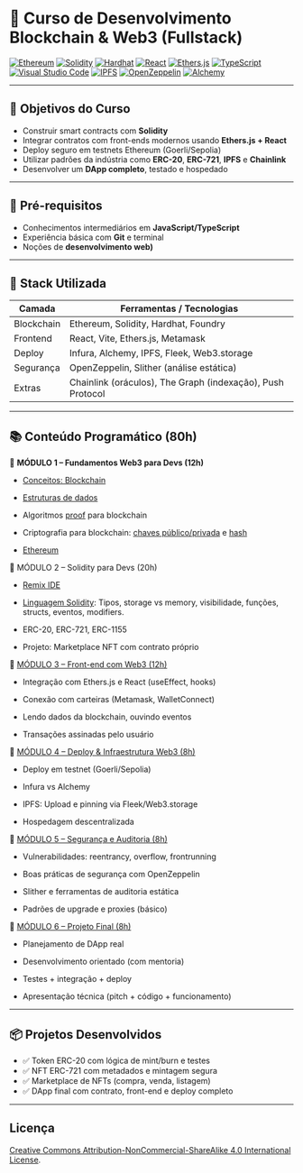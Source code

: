 # 🔗 Curso de Desenvolvimento Blockchain & Web3 (Fullstack)

[![Ethereum](https://img.shields.io/badge/Ethereum-3C3C3D?style=plastic&logo=ethereum&logoColor=white)](https://ethereum.org) [![Solidity](https://img.shields.io/badge/Solidity-363636?style=plastic&logo=solidity&logoColor=white)](https://soliditylang.org) [![Hardhat](https://img.shields.io/badge/Hardhat-f5de19?style=plastic&logo=nodedotjs&logoColor=black)](https://hardhat.org) [![React](https://img.shields.io/badge/React-20232A?style=plastic&logo=react&logoColor=61DAFB)](https://reactjs.org) [![Ethers.js](https://img.shields.io/badge/Ethers.js-purple?style=plastic)](https://docs.ethers.org) [![TypeScript](https://img.shields.io/badge/TypeScript-3178C6?style=plastic&logo=typescript&logoColor=white)](https://www.typescriptlang.org)
[![Visual Studio Code](https://img.shields.io/badge/VS%20Code-007ACC?style=plastic&logo=visual-studio-code&logoColor=white)](https://code.visualstudio.com) [![IPFS](https://img.shields.io/badge/IPFS-65C2CB?style=plastic&logo=ipfs&logoColor=white)](https://ipfs.tech) [![OpenZeppelin](https://img.shields.io/badge/OpenZeppelin-4E5EE4?style=plastic&logo=openzeppelin&logoColor=white)](https://docs.openzeppelin.com) [![Alchemy](https://img.shields.io/badge/Alchemy-000000?style=plastic&logo=alchemy&logoColor=blue)](https://www.alchemy.com)


---

## 📌 Objetivos do Curso

- Construir smart contracts com **Solidity**
- Integrar contratos com front-ends modernos usando **Ethers.js + React**
- Deploy seguro em testnets Ethereum (Goerli/Sepolia)
- Utilizar padrões da indústria como **ERC-20**, **ERC-721**, **IPFS** e **Chainlink**
- Desenvolver um **DApp completo**, testado e hospedado

---

## 🧠 Pré-requisitos

- Conhecimentos intermediários em **JavaScript/TypeScript**
- Experiência básica com **Git** e terminal
- Noções de **desenvolvimento web)**

---

## 🧰 Stack Utilizada

| Camada       | Ferramentas / Tecnologias                                            |
|--------------|----------------------------------------------------------------------|
| Blockchain   | Ethereum, Solidity, Hardhat, Foundry                                 |
| Frontend     | React, Vite, Ethers.js, Metamask                                     |
| Deploy       | Infura, Alchemy, IPFS, Fleek, Web3.storage                           |
| Segurança    | OpenZeppelin, Slither (análise estática)                             |
| Extras       | Chainlink (oráculos), The Graph (indexação), Push Protocol           |

---

## 📚 Conteúdo Programático (80h)

🔹 **MÓDULO 1 – Fundamentos Web3 para Devs (12h)**

- [Conceitos: Blockchain](/fundamentos/README.md)

- [Estruturas de dados](/fundamentos/estruturadados/README.md)

- Algoritmos [proof](/fundamentos/proof/README.md) para blockchain

- Criptografia para blockchain: [chaves público/privada](/fundamentos/chaves/README.md) e [hash](/fundamentos/hash/README.md)

- [Ethereum](/fundamentos/Ethereum/README.md)

🔹 MÓDULO 2 – Solidity para Devs (20h)

- [Remix IDE](/solidity/remixide/README.md)

- [Linguagem Solidity](/solidity/linguagem/Readme.md): Tipos, storage vs memory, visibilidade, funções, structs, eventos, modifiers.

- ERC-20, ERC-721, ERC-1155

- Projeto: Marketplace NFT com contrato próprio


🔹 [MÓDULO 3 – Front-end com Web3 (12h)](../blockchain/frontednweb3/)

- Integração com Ethers.js e React (useEffect, hooks)

- Conexão com carteiras (Metamask, WalletConnect)

- Lendo dados da blockchain, ouvindo eventos

- Transações assinadas pelo usuário

🔹 [MÓDULO 4 – Deploy & Infraestrutura Web3 (8h)](../blockchain/deploy/)

- Deploy em testnet (Goerli/Sepolia)

- Infura vs Alchemy

- IPFS: Upload e pinning via Fleek/Web3.storage

- Hospedagem descentralizada

🔹 [MÓDULO 5 – Segurança e Auditoria (8h)](../blockchain/security/)

- Vulnerabilidades: reentrancy, overflow, frontrunning

- Boas práticas de segurança com OpenZeppelin

- Slither e ferramentas de auditoria estática

- Padrões de upgrade e proxies (básico)

🔹 [MÓDULO 6 – Projeto Final (8h)](../blockchain/proejtofinal/)

- Planejamento de DApp real

- Desenvolvimento orientado (com mentoria)

- Testes + integração + deploy

- Apresentação técnica (pitch + código + funcionamento)

---

## 📦 Projetos Desenvolvidos

- ✅ Token ERC-20 com lógica de mint/burn e testes
- ✅ NFT ERC-721 com metadados e mintagem segura
- ✅ Marketplace de NFTs (compra, venda, listagem)
- ✅ DApp final com contrato, front-end e deploy completo

---

## Licença

[Creative Commons Attribution-NonCommercial-ShareAlike 4.0 International License](LICENSE).
